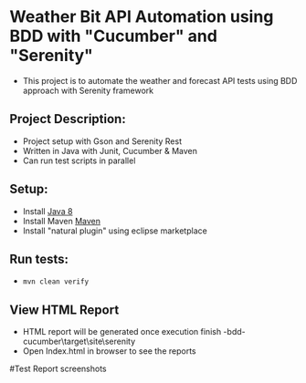 # Weather Bit API Automation using BDD with "Cucumber" and "Serenity"
* This project is to automate the weather and forecast API tests using BDD approach with Serenity framework

## Project Description:
* Project setup with Gson and Serenity Rest
* Written in Java with Junit, Cucumber & Maven
* Can run test scripts in parallel

## Setup:
* Install [Java 8](http://www.oracle.com/technetwork/java/javase/overview/java8-2100321.html)
* Install Maven [Maven](https://maven.apache.org/)
* Install "natural plugin" using eclipse marketplace 

## Run tests:
* `mvn clean verify`

## View HTML Report
* HTML report will be generated once execution finish -bdd-cucumber\target\site\serenity
* Open Index.html in browser to see the reports

#Test Report screenshots
